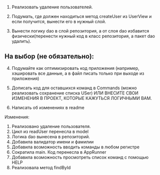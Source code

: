 1. Реализовать удаление пользователей.

2. Подумать, где должен находиться метод createUser из UserView и если получится, вынести его в нужный слой. 

3. Вынести логику dao в слой репозитория, а от слоя dao избавится физически(перенести нужный код в класс репозитория, а пакет dao удалить).


## На выбор (не обязательно):
4. Подумайте как оптимизировать код приложения (например, хэшировать все данные, а в файл писать только при выходе из приложения)

5. Дописать код для оставшихся команд в Commands (можно реализовать сохранение списка USer)
ИЛИ ВНЕСИТЕ СВОИ ИЗМЕНЕНИЯ В ПРОЕКТ, КОТОРЫЕ КАЖУТЬСЯ ЛОГИЧНЫМИ ВАМ.

6. Написать об изменениях в readme


Изменения:

1. Реализовано удаление пользователя.
2. Цикл из readUser перенесла в model
3. Логика dao вынесена в репозиторий.
4. Добавила валидатор имени и фамилии
5. Добавила возможность вводить команды в любом регистре
6. Сократила main. Код перенесла в AppRunner
7. Добавила возможность просмотреть список команд с помощью HELP
8. Реализовала метод findById
